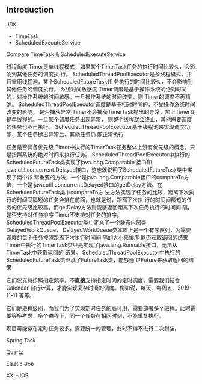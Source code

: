 ## Introduction

JDK

- TimeTask
- ScheduledExecuteService

Compare TimeTask & ScheduledExecuteService

线程角度
Timer是单线程模式，如果某个TimerTask任务的执行时间比较久，会影响到其他任务的调度执
行。
ScheduledThreadPoolExecutor是多线程模式，并且重用线程池，某个ScheduledFutureTask任
务执行的时间比较久，不会影响到其他任务的调度执行。
系统时间敏感度
Timer调度是基于操作系统的绝对时间的，对操作系统的时间敏感，一旦操作系统的时间改变，则
Timer的调度不再精确。
ScheduledThreadPoolExecutor调度是基于相对时间的，不受操作系统时间改变的影响。
是否捕获异常
Timer不会捕获TimerTask抛出的异常，加上Timer又是单线程的。一旦某个调度任务出现异常，
则整个线程就会终止，其他需要调度的任务也不再执行。
ScheduledThreadPoolExecutor基于线程池来实现调度功能，某个任务抛出异常后，其他任务仍
能正常执行

任务是否具备优先级
Timer中执行的TimerTask任务整体上没有优先级的概念，只是按照系统的绝对时间来执行任务。
ScheduledThreadPoolExecutor中执行的ScheduledFutureTask类实现了java.lang.Comparable
接口和java.util.concurrent.Delayed接口，这也就说明了ScheduledFutureTask类中实现了两个非
常重要的方法，一个是java.lang.Comparable接口的compareTo方法，一个是
java.util.concurrent.Delayed接口的getDelay方法。在ScheduledFutureTask类中compareTo方
法方法实现了任务的比较，距离下次执行的时间间隔短的任务会排在前面，也就是说，距离下次执
行的时间间隔短的任务的优先级比较高。而getDelay方法则能够返回距离下次任务执行的时间间
隔。
是否支持对任务排序
Timer不支持对任务的排序。
ScheduledThreadPoolExecutor类中定义了一个静态内部类DelayedWorkQueue，
DelayedWorkQueue类本质上是一个有序队列，为需要调度的每个任务按照距离下次执行时间间
隔的大小来排序
能否获取返回的结果
Timer中执行的TimerTask类只是实现了java.lang.Runnable接口，无法从TimerTask中获取返回的
结果。
ScheduledThreadPoolExecutor中执行的ScheduledFutureTask类继承了FutureTask类，能够通
过Future来获取返回的结果

它们仅支持按照指定频率，不**直接**支持指定时间的定时调度，需要我们结合 Calendar 自行计算，才能实现复杂时间的调度。例如说，每天、每周五、2019-11-11 等等。

它们是进程级别，而我们为了实现定时任务的高可用，需要部署多个进程。此时需要等多考虑，多个进程下，同一个任务在相同时刻，不能重复执行。

项目可能存在定时任务较多，需要统一的管理，此时不得不进行二次封装。



Spring Task

Quartz



Elastic-Job

XXL-JOB